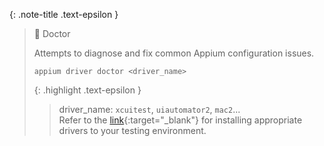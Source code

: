 <!-- _includes/docs/env/appium/ -->

{: .note-title .text-epsilon }
> 🔲 Doctor
>
> Attempts to diagnose and fix common Appium configuration issues.
>
> ```shell
> appium driver doctor <driver_name>
> ```
> 
> {: .highlight .text-epsilon }
>> driver_name: `xcuitest`, `uiautomator2`, `mac2`...<br>
>> Refer to the [link](http://appium.io/docs/en/latest/ecosystem/drivers/){:target="\_blank"} 
>> for installing appropriate drivers to your testing environment. 

